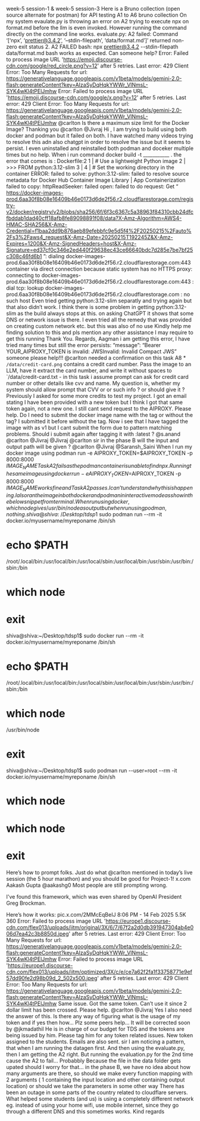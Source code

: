 week-5 session-1 & week-5 session-3
Here is  a Bruno collection (open source alternate for postman) for API testing A1 to A6 bruno collection
On my system evaulate.py is throwing an error on A2 trying to execute npx on format.md before the llm is even invoked. However running the command directly on the command line works. evaluate.py: A2 failed: Command ‘[‘npx’, ‘prettier@3.4.2’, ‘–stdin-filepath’, ‘data/format.md’]’ returned non-zero exit status 2. A2 FAILED bash: npx prettier@3.4.2 --stdin-filepath data/format.md bash works as expected. Can someone help?
Error: Failed to process image URL 'https://emoji.discourse-cdn.com/google/red_circle.png?v=12' after 5 retries. Last error: 429 Client Error: Too Many Requests for url: https://generativelanguage.googleapis.com/v1beta/models/gemini-2.0-flash:generateContent?key=AIzaSyDqHqkYWWr_VlNmsL-SYK4wKl4tPElJmhw
Error: Failed to process image URL 'https://emoji.discourse-cdn.com/google/x.png?v=12' after 5 retries. Last error: 429 Client Error: Too Many Requests for url: https://generativelanguage.googleapis.com/v1beta/models/gemini-2.0-flash:generateContent?key=AIzaSyDqHqkYWWr_VlNmsL-SYK4wKl4tPElJmhw
@carlton Is there a maximum size limit for the Docker Image? Thanking you
@carlton @Jivraj Hi , I am trying to build using both docker and podman but it failed on both. I have watched many videos trying to resolve this adn also chatgpt in order to resolve the issue but it seems to persist. I even uninstalled and reinstalled both podman and doceker multiple times but no help. When i run command docker build -t ___________ . the error that comes is : Dockerfile:2 1 |     # Use a lightweight Python image 2 | >>> FROM python:3.12-slim 3 | 4 |     # Set the working directory in the container ERROR: failed to solve: python:3.12-slim: failed to resolve source metadata for Docker Hub Container Image Library | App Containerization failed to copy: httpReadSeeker: failed open: failed to do request: Get “ https://docker-images-prod.6aa30f8b08e16409b46e0173d6de2f56.r2.cloudflarestorage.com/registry-v2/docker/registry/v2/blobs/sha256/6f/6f3c6367c5a38963f84310cbb24dfcfbddab1dad40cff18afb8fe89098891f08/data?X-Amz-Algorithm=AWS4-HMAC-SHA256&X-Amz-Credential=f1baa2dd9b876aeb89efebbfc9e5d5f4%2F20250215%2Fauto%2Fs3%2Faws4_request&X-Amz-Date=20250215T192245Z&X-Amz-Expires=1200&X-Amz-SignedHeaders=host&X-Amz-Signature=ed37cf0c346e2ed440f29638ec43ce66640bdc7d285e7be7bf25c308c46fd6b1 ”: dialing docker-images-prod.6aa30f8b08e16409b46e0173d6de2f56.r2.cloudflarestorage.com:443 container via direct connection because static system has no HTTPS proxy: connecting to docker-images-prod.6aa30f8b08e16409b46e0173d6de2f56.r2.cloudflarestorage.com:443 : dial tcp: lookup docker-images-prod.6aa30f8b08e16409b46e0173d6de2f56.r2.cloudflarestorage.com : no such host Even tried getting python:3.12-slim separatly and trying again but that also didn’t work. I think there is some problem in getting python:3.12-slim as the build always stops at this. on asking ChatGPT it shows that some DNS or network issue is there. I even tried all the remedy that was provided on creating custom network etc. but this was also of no use Kindly help me finding solution to this and pls mention any other assistance I may require to get this running Thank You. Regards, Aagman
i am getting this error, I have tried many times but still the error persists: “message”: “Bearer YOUR_AIPROXY_TOKEN is invalid: JWSInvalid: Invalid Compact JWS”
someone please help!!!
@carlton needed a confirmation on this task A8 * `/data/credit-card.png` contains a credit card number. Pass the image to an LLM, have it extract the card number, and write it without spaces to `/data/credit-card.txt - in this task i assume prompt can ask for credit card number or other details like cvv and name. My question is, whether my system should allow prompt that CVV or or such info ? or should give it ?
Previously I asked for some more credits to test my project. I got an email stating I have been provided with a new token but I think I got that same token again, not a new one. I still cant send request to the AIPROXY. Please help. Do I need to submit the docker image name with the tag or without the tag? I submitted it before without the tag. Now i see that I have tagged the image with as v1 but I cant submit the form due to pattern matching problems. Should i submit again after tagging it with :latest ? @s.anand @carlton @Jivraj
@Jivraj @carlton sir in the phase B will the input and output path will be given ?
@carlton @Jivraj @Saransh_Saini When I run my docker image using podman run -e AIPROXY_TOKEN=$AIPROXY_TOKEN -p 8000:8000 $IMAGE_NAME Task A2 fails as the podman container is unable to find npx. Running the same image using docker run -e AIPROXY_TOKEN=$AIPROXY_TOKEN -p 8000:8000 $IMAGE_NAME works fine and Task A2 passes. I can’t understand why this is happening. I also ran the image in both docker and podman in interactive mode as show in the below snippet from terminal. When run using docker, which node gives /usr/bin/node as output but when run using podman, nothing. shiva@shiva:~/Desktop/tdsp1$ sudo podman run --rm -it docker.io/myusername/myreponame /bin/sh
# echo $PATH
/root/.local/bin:/usr/local/bin:/usr/local/sbin:/usr/local/bin:/usr/sbin:/usr/bin:/sbin:/bin
# which node
# exit
shiva@shiva:~/Desktop/tdsp1$ sudo docker run --rm -it docker.io/myusername/myreponame /bin/sh
# echo $PATH
/root/.local/bin:/usr/local/bin:/usr/local/sbin:/usr/local/bin:/usr/sbin:/usr/bin:/sbin:/bin
# which node
/usr/bin/node
# exit
shiva@shiva:~/Desktop/tdsp1$ sudo podman run --user=root --rm -it docker.io/myusername/myreponame /bin/sh
# which node
# which node
# exit
Here’s how to prompt folks. Just do what @carlton mentioned in today’s live session (the 5 hour marathon) and you should be good for Project-1! x.com Aakash Gupta @aakashg0 Most people are still prompting wrong.

I've found this framework, which was even shared by OpenAI President Greg Brockman.

Here’s how it works: pic.x.com/2MMcEqBeIJ 8:06 PM - 14 Feb 2025 5.5K 360
Error: Failed to process image URL 'https://europe1.discourse-cdn.com/flex013/uploads/iitm/original/3X/6/7/67f2a2d0db391947304ab4e006d7ea42c3b8850d.jpeg' after 5 retries. Last error: 429 Client Error: Too Many Requests for url: https://generativelanguage.googleapis.com/v1beta/models/gemini-2.0-flash:generateContent?key=AIzaSyDqHqkYWWr_VlNmsL-SYK4wKl4tPElJmhw
Error: Failed to process image URL 'https://europe1.discourse-cdn.com/flex013/uploads/iitm/optimized/3X/c/e/ce7a62f2fa1f33758771e9ef57dd90fe2d98b09d_2_502x500.jpeg' after 5 retries. Last error: 429 Client Error: Too Many Requests for url: https://generativelanguage.googleapis.com/v1beta/models/gemini-2.0-flash:generateContent?key=AIzaSyDqHqkYWWr_VlNmsL-SYK4wKl4tPElJmhw
Same issue. Got the same token. Can’t use it since 2 dollar limit has been crossed. Please help. @carlton @Jivraj
Yes I also need the answer of this.
Is there any way of figuring what is the usage of my token and if yes then how… Plz some peers help…
It will be corrected soon by @jkmadathil He is in charge of our budget for TDS and the tokens are being issued by him. Please tag him for any token related issues.
New token assigned to the students.  Emails are also sent.
sir I am noticing a pattern, that when I am running the datagen first. And then using the evaluate.py, then I am getting the A2 right. But running the evaluation.py for the 2nd time cause the A2 to fail… Probabbly Because the file in the data folder gets upated should I worry for that…
in the phase B, we have no idea about how many arguments are there, so should we make every function mapping with 2 arguments ( 1 containing the input location and other containing output location) or should we take the parameters in some other way
There has been an outage in some parts of the country related to cloudflare servers. What helped some students (and us) is using a completely different network eg. instead of using your home wifi, use mobile internet, since they go through a different DNS and this sometimes works. Kind regards
